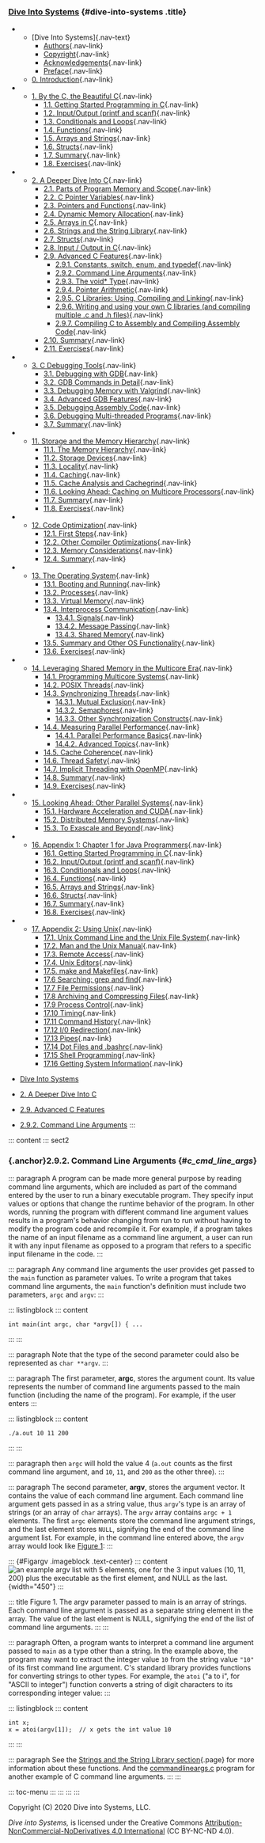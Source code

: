 
### [Dive Into Systems](../index-2.html) {#dive-into-systems .title}

-   -   [Dive Into Systems]{.nav-text}
        -   [Authors](../index-2.html){.nav-link}
        -   [Copyright](../copyright.html){.nav-link}
        -   [Acknowledgements](../acknowledgements.html){.nav-link}
        -   [Preface](../preface.html){.nav-link}
    -   [0. Introduction](../introduction.html){.nav-link}

-   -   [1. By the C, the Beautiful
        C](../C1-C_intro/index.html){.nav-link}
        -   [1.1. Getting Started Programming in
            C](../C1-C_intro/getting_started.html){.nav-link}
        -   [1.2. Input/Output (printf and
            scanf)](../C1-C_intro/input_output.html){.nav-link}
        -   [1.3. Conditionals and
            Loops](../C1-C_intro/conditionals.html){.nav-link}
        -   [1.4. Functions](../C1-C_intro/functions.html){.nav-link}
        -   [1.5. Arrays and
            Strings](../C1-C_intro/arrays_strings.html){.nav-link}
        -   [1.6. Structs](../C1-C_intro/structs.html){.nav-link}
        -   [1.7. Summary](../C1-C_intro/summary.html){.nav-link}
        -   [1.8. Exercises](../C1-C_intro/exercises.html){.nav-link}

-   -   [2. A Deeper Dive Into C](index.html){.nav-link}
        -   [2.1. Parts of Program Memory and
            Scope](scope_memory.html){.nav-link}
        -   [2.2. C Pointer Variables](pointers.html){.nav-link}
        -   [2.3. Pointers and
            Functions](pointers_functions.html){.nav-link}
        -   [2.4. Dynamic Memory
            Allocation](dynamic_memory.html){.nav-link}
        -   [2.5. Arrays in C](arrays.html){.nav-link}
        -   [2.6. Strings and the String
            Library](strings.html){.nav-link}
        -   [2.7. Structs](structs.html){.nav-link}
        -   [2.8. Input / Output in C](IO.html){.nav-link}
        -   [2.9. Advanced C Features](advanced.html){.nav-link}
            -   [2.9.1. Constants, switch, enum, and
                typedef](advanced_switch.html){.nav-link}
            -   [2.9.2. Command Line
                Arguments](advanced_cmd_line_args.html){.nav-link}
            -   [2.9.3. The void\*
                Type](advanced_voidstar.html){.nav-link}
            -   [2.9.4. Pointer
                Arithmetic](advanced_pointer_arithmetic.html){.nav-link}
            -   [2.9.5. C Libraries: Using, Compiling and
                Linking](advanced_libraries.html){.nav-link}
            -   [2.9.6. Writing and using your own C libraries (and
                compiling multiple .c and .h
                files)](advanced_writing_libraries.html){.nav-link}
            -   [2.9.7. Compiling C to Assembly and Compiling Assembly
                Code](advanced_assembly.html){.nav-link}
        -   [2.10. Summary](summary.html){.nav-link}
        -   [2.11. Exercises](exercises.html){.nav-link}

-   -   [3. C Debugging Tools](../C3-C_debug/index.html){.nav-link}
        -   [3.1. Debugging with GDB](../C3-C_debug/gdb.html){.nav-link}
        -   [3.2. GDB Commands in
            Detail](../C3-C_debug/gdb_commands.html){.nav-link}
        -   [3.3. Debugging Memory with
            Valgrind](../C3-C_debug/valgrind.html){.nav-link}
        -   [3.4. Advanced GDB
            Features](../C3-C_debug/gdb_advanced.html){.nav-link}
        -   [3.5. Debugging Assembly
            Code](../C3-C_debug/gdb_assembly.html){.nav-link}
        -   [3.6. Debugging Multi-threaded
            Programs](../C3-C_debug/gdb_pthreads.html){.nav-link}
        -   [3.7. Summary](../C3-C_debug/summary.html){.nav-link}

-   -   [11. Storage and the Memory
        Hierarchy](../C11-MemHierarchy/index.html){.nav-link}
        -   [11.1. The Memory
            Hierarchy](../C11-MemHierarchy/mem_hierarchy.html){.nav-link}
        -   [11.2. Storage
            Devices](../C11-MemHierarchy/devices.html){.nav-link}
        -   [11.3.
            Locality](../C11-MemHierarchy/locality.html){.nav-link}
        -   [11.4. Caching](../C11-MemHierarchy/caching.html){.nav-link}
        -   [11.5. Cache Analysis and
            Cachegrind](../C11-MemHierarchy/cachegrind.html){.nav-link}
        -   [11.6. Looking Ahead: Caching on Multicore
            Processors](../C11-MemHierarchy/coherency.html){.nav-link}
        -   [11.7. Summary](../C11-MemHierarchy/summary.html){.nav-link}
        -   [11.8.
            Exercises](../C11-MemHierarchy/exercises.html){.nav-link}

-   -   [12. Code Optimization](../C12-CodeOpt/index.html){.nav-link}
        -   [12.1. First Steps](../C12-CodeOpt/basic.html){.nav-link}
        -   [12.2. Other Compiler
            Optimizations](../C12-CodeOpt/loops_functions.html){.nav-link}
        -   [12.3. Memory
            Considerations](../C12-CodeOpt/memory_considerations.html){.nav-link}
        -   [12.4. Summary](../C12-CodeOpt/summary.html){.nav-link}

-   -   [13. The Operating System](../C13-OS/index.html){.nav-link}
        -   [13.1. Booting and Running](../C13-OS/impl.html){.nav-link}
        -   [13.2. Processes](../C13-OS/processes.html){.nav-link}
        -   [13.3. Virtual Memory](../C13-OS/vm.html){.nav-link}
        -   [13.4. Interprocess
            Communication](../C13-OS/ipc.html){.nav-link}
            -   [13.4.1. Signals](../C13-OS/ipc_signals.html){.nav-link}
            -   [13.4.2. Message
                Passing](../C13-OS/ipc_msging.html){.nav-link}
            -   [13.4.3. Shared
                Memory](../C13-OS/ipc_shm.html){.nav-link}
        -   [13.5. Summary and Other OS
            Functionality](../C13-OS/advanced.html){.nav-link}
        -   [13.6. Exercises](../C13-OS/exercises.html){.nav-link}

-   -   [14. Leveraging Shared Memory in the Multicore
        Era](../C14-SharedMemory/index.html){.nav-link}
        -   [14.1. Programming Multicore
            Systems](../C14-SharedMemory/multicore.html){.nav-link}
        -   [14.2. POSIX
            Threads](../C14-SharedMemory/posix.html){.nav-link}
        -   [14.3. Synchronizing
            Threads](../C14-SharedMemory/synchronization.html){.nav-link}
            -   [14.3.1. Mutual
                Exclusion](../C14-SharedMemory/mutex.html){.nav-link}
            -   [14.3.2.
                Semaphores](../C14-SharedMemory/semaphores.html){.nav-link}
            -   [14.3.3. Other Synchronization
                Constructs](../C14-SharedMemory/other_syncs.html){.nav-link}
        -   [14.4. Measuring Parallel
            Performance](../C14-SharedMemory/performance.html){.nav-link}
            -   [14.4.1. Parallel Performance
                Basics](../C14-SharedMemory/performance_basics.html){.nav-link}
            -   [14.4.2. Advanced
                Topics](../C14-SharedMemory/performance_advanced.html){.nav-link}
        -   [14.5. Cache
            Coherence](../C14-SharedMemory/cache_coherence.html){.nav-link}
        -   [14.6. Thread
            Safety](../C14-SharedMemory/thread_safety.html){.nav-link}
        -   [14.7. Implicit Threading with
            OpenMP](../C14-SharedMemory/openmp.html){.nav-link}
        -   [14.8. Summary](../C14-SharedMemory/summary.html){.nav-link}
        -   [14.9.
            Exercises](../C14-SharedMemory/exercises.html){.nav-link}

-   -   [15. Looking Ahead: Other Parallel
        Systems](../C15-Parallel/index.html){.nav-link}
        -   [15.1. Hardware Acceleration and
            CUDA](../C15-Parallel/gpu.html){.nav-link}
        -   [15.2. Distributed Memory
            Systems](../C15-Parallel/distrmem.html){.nav-link}
        -   [15.3. To Exascale and
            Beyond](../C15-Parallel/cloud.html){.nav-link}

-   -   [16. Appendix 1: Chapter 1 for Java
        Programmers](../Appendix1/index.html){.nav-link}
        -   [16.1. Getting Started Programming in
            C](../Appendix1/getting_started.html){.nav-link}
        -   [16.2. Input/Output (printf and
            scanf)](../Appendix1/input_output.html){.nav-link}
        -   [16.3. Conditionals and
            Loops](../Appendix1/conditionals.html){.nav-link}
        -   [16.4. Functions](../Appendix1/functions.html){.nav-link}
        -   [16.5. Arrays and
            Strings](../Appendix1/arrays_strings.html){.nav-link}
        -   [16.6. Structs](../Appendix1/structs.html){.nav-link}
        -   [16.7. Summary](../Appendix1/summary.html){.nav-link}
        -   [16.8. Exercises](../Appendix1/exercises.html){.nav-link}

-   -   [17. Appendix 2: Using Unix](../Appendix2/index.html){.nav-link}
        -   [17.1. Unix Command Line and the Unix File
            System](../Appendix2/cmdln_basics.html){.nav-link}
        -   [17.2. Man and the Unix
            Manual](../Appendix2/man.html){.nav-link}
        -   [17.3. Remote Access](../Appendix2/ssh_scp.html){.nav-link}
        -   [17.4. Unix Editors](../Appendix2/editors.html){.nav-link}
        -   [17.5. make and
            Makefiles](../Appendix2/makefiles.html){.nav-link}
        -   [17.6 Searching: grep and
            find](../Appendix2/grep.html){.nav-link}
        -   [17.7 File Permissions](../Appendix2/chmod.html){.nav-link}
        -   [17.8 Archiving and Compressing
            Files](../Appendix2/tar.html){.nav-link}
        -   [17.9 Process Control](../Appendix2/pskill.html){.nav-link}
        -   [17.10 Timing](../Appendix2/timing.html){.nav-link}
        -   [17.11 Command
            History](../Appendix2/history.html){.nav-link}
        -   [17.12 I/0
            Redirection](../Appendix2/ioredirect.html){.nav-link}
        -   [17.13 Pipes](../Appendix2/pipe.html){.nav-link}
        -   [17.14 Dot Files and
            .bashrc](../Appendix2/dotfiles.html){.nav-link}
        -   [17.15 Shell
            Programming](../Appendix2/shellprog.html){.nav-link}
        -   [17.16 Getting System
            Information](../Appendix2/sysinfo.html){.nav-link}



-   [Dive Into Systems](../index-2.html)
-   [2. A Deeper Dive Into C](index.html)
-   [2.9. Advanced C Features](advanced.html)
-   [2.9.2. Command Line Arguments](advanced_cmd_line_args.html)
:::

::: content
::: sect2
### [](#_c_cmd_line_args_){.anchor}2.9.2. Command Line Arguments {#_c_cmd_line_args_}

::: paragraph
A program can be made more general purpose by reading command line
arguments, which are included as part of the command entered by the user
to run a binary executable program. They specify input values or options
that change the runtime behavior of the program. In other words, running
the program with different command line argument values results in a
program's behavior changing from run to run without having to modify the
program code and recompile it. For example, if a program takes the name
of an input filename as a command line argument, a user can run it with
any input filename as opposed to a program that refers to a specific
input filename in the code.
:::

::: paragraph
Any command line arguments the user provides get passed to the `main`
function as parameter values. To write a program that takes command line
arguments, the `main` function's definition must include two parameters,
`argc` and `argv`:
:::

::: listingblock
::: content
``` {.highlightjs .highlight}
int main(int argc, char *argv[]) { ...
```
:::
:::

::: paragraph
Note that the type of the second parameter could also be represented as
`char **argv`.
:::

::: paragraph
The first parameter, **argc**, stores the argument count. Its value
represents the number of command line arguments passed to the main
function (including the name of the program). For example, if the user
enters
:::

::: listingblock
::: content
``` {.highlightjs .highlight}
./a.out 10 11 200
```
:::
:::

::: paragraph
then `argc` will hold the value 4 (`a.out` counts as the first command
line argument, and `10`, `11`, and `200` as the other three).
:::

::: paragraph
The second parameter, **argv**, stores the argument vector. It contains
the value of each command line argument. Each command line argument gets
passed in as a string value, thus `argv`\'s type is an array of strings
(or an array of `char` arrays). The `argv` array contains `argc + 1`
elements. The first `argc` elements store the command line argument
strings, and the last element stores `NULL`, signifying the end of the
command line argument list. For example, in the command line entered
above, the `argv` array would look like [Figure 1](#Figargv):
:::

::: {#Figargv .imageblock .text-center}
::: content
![an example argv list with 5 elements, one for the 3 input values (10,
11, 200) plus the executable as the first element, and NULL as the
last.](_images/argv.png){width="450"}
:::

::: title
Figure 1. The argv parameter passed to main is an array of strings. Each
command line argument is passed as a separate string element in the
array. The value of the last element is NULL, signifying the end of the
list of command line arguments.
:::
:::

::: paragraph
Often, a program wants to interpret a command line argument passed to
`main` as a type other than a string. In the example above, the program
may want to extract the integer value `10` from the string value `"10"`
of its first command line argument. C's standard library provides
functions for converting strings to other types. For example, the `atoi`
(\"a to i\", for \"ASCII to integer\") function converts a string of
digit characters to its corresponding integer value:
:::

::: listingblock
::: content
``` {.highlightjs .highlight}
int x;
x = atoi(argv[1]);  // x gets the int value 10
```
:::
:::

::: paragraph
See the [Strings and the String Library
section](strings.html#_functions_to_convert_strings_to_other_types){.page}
for more information about these functions. And the
[commandlineargs.c](_attachments/commandlineargs.c) program for another
example of C command line arguments.
:::
:::

::: toc-menu
:::
:::
:::
:::

Copyright (C) 2020 Dive into Systems, LLC.

*Dive into Systems,* is licensed under the Creative Commons
[Attribution-NonCommercial-NoDerivatives 4.0
International](https://creativecommons.org/licenses/by-nc-nd/4.0/) (CC
BY-NC-ND 4.0).
